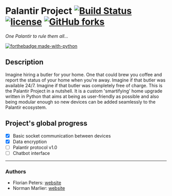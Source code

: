 # Palantir Project [![Build Status](https://travis-ci.org/flopeters1337/Palantir-project.svg?branch=master)](https://travis-ci.org/flopeters1337/Palantir-project) [![license](https://img.shields.io/github/license/flopeters1337/Palantir-project.svg)](https://github.com/flopeters1337/Palantir-project/blob/master/LICENSE) [![GitHub forks](https://img.shields.io/github/stars/flopeters1337/Palantir-project.svg?style=social&label=Stars)](https://github.com/flopeters1337/Palantir-project)
<i>One Palantir to rule them all...</i>

[![forthebadge made-with-python](http://ForTheBadge.com/images/badges/made-with-python.svg)](https://www.python.org/)

## Description
Imagine hiring a butler for your home. One that could brew you coffee and report the status of your home when you're away.
Imagine if that butler was available 24/7. Imagine if that butler was completely free of charge.
This is the Palantir Project in a nutshell. It is a custom 'smartifying' home upgrade written in Python 
that aims at being as user-friendly as possible and also being modular enough so new devices can be added seamlessly 
to the Palantir ecosystem.


## Project's global progress
- [x] Basic socket communication between devices
- [x] Data encryption
- [ ] Palantir protocol v1.0
- [ ] Chatbot interface

---
### Authors
* Florian Peters: [website](https://flopeters1337.github.io)
* Norman Marlier: [website](https://NormanMarlier.github.io)
